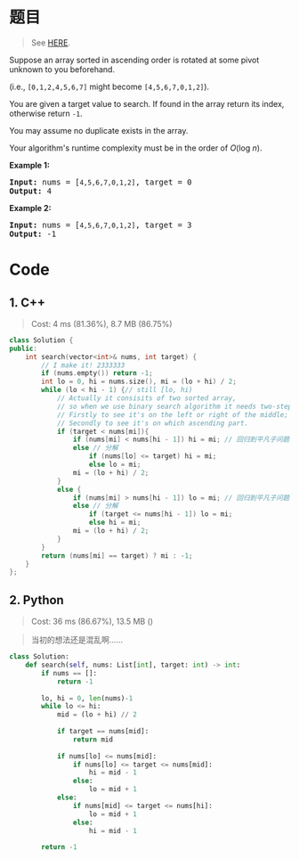 # 题目

> See [HERE](https://leetcode.com/problems/search-in-rotated-sorted-array/).

<div><p>Suppose an array sorted in ascending order is rotated at some pivot unknown to you beforehand.</p>

<p>(i.e., <code>[0,1,2,4,5,6,7]</code> might become <code>[4,5,6,7,0,1,2]</code>).</p>

<p>You are given a target value to search. If found in the array return its index, otherwise return <code>-1</code>.</p>

<p>You may assume no duplicate exists in the array.</p>

<p>Your algorithm's runtime complexity must be in the order of&nbsp;<em>O</em>(log&nbsp;<em>n</em>).</p>

<p><strong>Example 1:</strong></p>

<pre><strong>Input:</strong> nums = [<code>4,5,6,7,0,1,2]</code>, target = 0
<strong>Output:</strong> 4
</pre>

<p><strong>Example 2:</strong></p>

<pre><strong>Input:</strong> nums = [<code>4,5,6,7,0,1,2]</code>, target = 3
<strong>Output:</strong> -1</pre>
</div>

# Code

## 1. C++

> Cost: 4 ms (81.36%), 8.7 MB (86.75%)

```cpp
class Solution {
public:
    int search(vector<int>& nums, int target) {
        // I make it! 2333333
        if (nums.empty()) return -1;
        int lo = 0, hi = nums.size(), mi = (lo + hi) / 2;
        while (lo < hi - 1) {// still [lo, hi)
            // Actually it consisits of two sorted array, 
            // so when we use binary search algorithm it needs two-step judgement:
            // Firstly to see it's on the left or right of the middle;
            // Secondly to see it's on which ascending part.
            if (target < nums[mi]){
                if (nums[mi] < nums[hi - 1]) hi = mi; // 回归到平凡子问题
                else // 分解
                    if (nums[lo] <= target) hi = mi;
                    else lo = mi;
                mi = (lo + hi) / 2;
            }
            else {
                if (nums[mi] > nums[hi - 1]) lo = mi; // 回归到平凡子问题
                else // 分解
                    if (target <= nums[hi - 1]) lo = mi;
                    else hi = mi;
                mi = (lo + hi) / 2;
            }
        }
        return (nums[mi] == target) ? mi : -1;
    }
};
```

## 2. Python

> Cost: 36 ms (86.67%), 13.5 MB ()

> 当初的想法还是混乱啊......

```python
class Solution:
    def search(self, nums: List[int], target: int) -> int:
        if nums == []:
            return -1
        
        lo, hi = 0, len(nums)-1
        while lo <= hi:
            mid = (lo + hi) // 2
            
            if target == nums[mid]:
                return mid
            
            if nums[lo] <= nums[mid]:
                if nums[lo] <= target <= nums[mid]:
                    hi = mid - 1
                else:
                    lo = mid + 1
            else:
                if nums[mid] <= target <= nums[hi]:
                    lo = mid + 1
                else:
                    hi = mid - 1
        
        return -1
```

